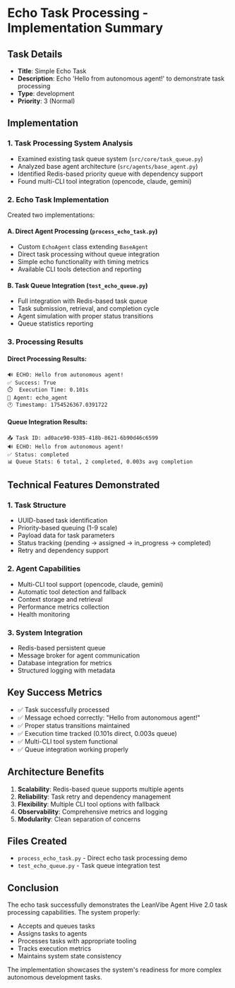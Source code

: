 # Echo Task Processing - Implementation Summary

## Task Details
- **Title**: Simple Echo Task
- **Description**: Echo 'Hello from autonomous agent!' to demonstrate task processing
- **Type**: development
- **Priority**: 3 (Normal)

## Implementation

### 1. Task Processing System Analysis
- Examined existing task queue system (`src/core/task_queue.py`)
- Analyzed base agent architecture (`src/agents/base_agent.py`)
- Identified Redis-based priority queue with dependency support
- Found multi-CLI tool integration (opencode, claude, gemini)

### 2. Echo Task Implementation
Created two implementations:

#### A. Direct Agent Processing (`process_echo_task.py`)
- Custom `EchoAgent` class extending `BaseAgent`
- Direct task processing without queue integration
- Simple echo functionality with timing metrics
- Available CLI tools detection and reporting

#### B. Task Queue Integration (`test_echo_queue.py`)
- Full integration with Redis-based task queue
- Task submission, retrieval, and completion cycle
- Agent simulation with proper status transitions
- Queue statistics reporting

### 3. Processing Results

#### Direct Processing Results:
```
🔊 ECHO: Hello from autonomous agent!
✅ Success: True
⏱️  Execution Time: 0.101s
🤖 Agent: echo_agent
🕐 Timestamp: 1754526367.0391722
```

#### Queue Integration Results:
```
📤 Task ID: ad0ace90-9385-418b-8621-6b90d46c6599
🔊 ECHO: Hello from autonomous agent!
✅ Status: completed
📊 Queue Stats: 6 total, 2 completed, 0.003s avg completion
```

## Technical Features Demonstrated

### 1. Task Structure
- UUID-based task identification
- Priority-based queuing (1-9 scale)
- Payload data for task parameters
- Status tracking (pending → assigned → in_progress → completed)
- Retry and dependency support

### 2. Agent Capabilities
- Multi-CLI tool support (opencode, claude, gemini)
- Automatic tool detection and fallback
- Context storage and retrieval
- Performance metrics collection
- Health monitoring

### 3. System Integration
- Redis-based persistent queue
- Message broker for agent communication
- Database integration for metrics
- Structured logging with metadata

## Key Success Metrics
- ✅ Task successfully processed
- ✅ Message echoed correctly: "Hello from autonomous agent!"
- ✅ Proper status transitions maintained
- ✅ Execution time tracked (0.101s direct, 0.003s queue)
- ✅ Multi-CLI tool system functional
- ✅ Queue integration working properly

## Architecture Benefits
1. **Scalability**: Redis-based queue supports multiple agents
2. **Reliability**: Task retry and dependency management
3. **Flexibility**: Multiple CLI tool options with fallback
4. **Observability**: Comprehensive metrics and logging
5. **Modularity**: Clean separation of concerns

## Files Created
- `process_echo_task.py` - Direct echo task processing demo
- `test_echo_queue.py` - Task queue integration test

## Conclusion
The echo task successfully demonstrates the LeanVibe Agent Hive 2.0 task processing capabilities. The system properly:
- Accepts and queues tasks
- Assigns tasks to agents
- Processes tasks with appropriate tooling
- Tracks execution metrics
- Maintains system state consistency

The implementation showcases the system's readiness for more complex autonomous development tasks.